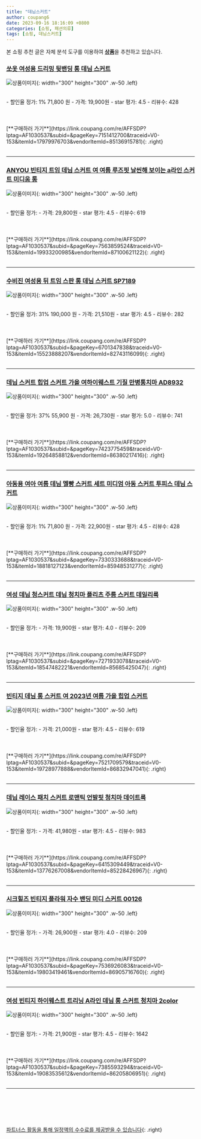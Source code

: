 ```yaml
---
title: "데님스커트"
author: coupang6
date: 2023-09-16 18:16:09 +0800
categories: [쇼핑, 패션의류]
tags: [쇼핑, 데님스커트]
---
```


본 쇼핑 추천 글은 자체 분석 도구를 이용하여 [**상품**](https://link.coupang.com/a/bao1ui)을 추천하고 있습니다.

### [쏘옷 여성용 드리밍 뒷밴딩 롱 데님 스커트](https://link.coupang.com/re/AFFSDP?lptag=AF1030537&subid=&pageKey=7151412700&traceid=V0-153&itemId=17979976703&vendorItemId=85136915781)

![상품이미지](https://thumbnail10.coupangcdn.com/thumbnails/remote/230x230ex/image/vendor_inventory/e825/4dd5514f71cce6c31de8cd0d16776c1e87467ac235db329037a6c4af1178.jpg){: width="300" height="300" .w-50 .left}


<br>
- 할인율 정가: 1%  71,800   원
- 가격: 19,900원
- star 평가: 4.5
- 리뷰수: 428
<br>
<br>
<br>
<br>
[**구매하러 가기**](https://link.coupang.com/re/AFFSDP?lptag=AF1030537&subid=&pageKey=7151412700&traceid=V0-153&itemId=17979976703&vendorItemId=85136915781){: .right}
<br>
<br>

---

### [ANYOU 빈티지 트임 데님 스커트 여 여름 루즈핏 날씬해 보이는 a라인 스커트 미디움 롱](https://link.coupang.com/re/AFFSDP?lptag=AF1030537&subid=&pageKey=7563859524&traceid=V0-153&itemId=19933200985&vendorItemId=87100621122)

![상품이미지](https://thumbnail9.coupangcdn.com/thumbnails/remote/230x230ex/image/vendor_inventory/fbed/725b51eb4e7bbf4576cd7785a2759908dbb6417c33ef95f12839e6340883.jpg){: width="300" height="300" .w-50 .left}


<br>
- 할인율 정가: 
- 가격: 29,800원
- star 평가: 4.5
- 리뷰수: 619
<br>
<br>
<br>
<br>
[**구매하러 가기**](https://link.coupang.com/re/AFFSDP?lptag=AF1030537&subid=&pageKey=7563859524&traceid=V0-153&itemId=19933200985&vendorItemId=87100621122){: .right}
<br>
<br>

---

### [수비진 여성용 뒤 트임 스판 롱 데님 스커트 SP7189](https://link.coupang.com/re/AFFSDP?lptag=AF1030537&subid=&pageKey=6701347838&traceid=V0-153&itemId=15523888207&vendorItemId=82743116099)

![상품이미지](https://thumbnail10.coupangcdn.com/thumbnails/remote/230x230ex/image/rs_quotation_api/ny9qkcky/0813a79f971e4114ba17d9d03a7fdbee.jpg){: width="300" height="300" .w-50 .left}


<br>
- 할인율 정가: 31%  190,000   원
- 가격: 21,510원
- star 평가: 4.5
- 리뷰수: 282
<br>
<br>
<br>
<br>
[**구매하러 가기**](https://link.coupang.com/re/AFFSDP?lptag=AF1030537&subid=&pageKey=6701347838&traceid=V0-153&itemId=15523888207&vendorItemId=82743116099){: .right}
<br>
<br>

---

### [데님 스커트 힙업 스커트 가을 여하이웨스트 기질 만병통치마 AD8932](https://link.coupang.com/re/AFFSDP?lptag=AF1030537&subid=&pageKey=7423775459&traceid=V0-153&itemId=19264858812&vendorItemId=86380217416)

![상품이미지](https://thumbnail8.coupangcdn.com/thumbnails/remote/230x230ex/image/vendor_inventory/36b9/6aabeca1963fd156bd97b1c05ad5b01f3248c4da0b5699578149780702b5.jpg){: width="300" height="300" .w-50 .left}


<br>
- 할인율 정가: 37%  55,900   원
- 가격: 26,730원
- star 평가: 5.0
- 리뷰수: 741
<br>
<br>
<br>
<br>
[**구매하러 가기**](https://link.coupang.com/re/AFFSDP?lptag=AF1030537&subid=&pageKey=7423775459&traceid=V0-153&itemId=19264858812&vendorItemId=86380217416){: .right}
<br>
<br>

---

### [아동용 여아 여름 데님 멜빵 스커트 세트 미디엄 아동 스커트 투피스 데님 스커트](https://link.coupang.com/re/AFFSDP?lptag=AF1030537&subid=&pageKey=7330333688&traceid=V0-153&itemId=18818127123&vendorItemId=85948531277)

![상품이미지](https://thumbnail8.coupangcdn.com/thumbnails/remote/230x230ex/image/vendor_inventory/d31d/fe5b294a60b0c333fb4b2a0421407c735c9baaedf8d8fc64d3433b09ccbd.jpg){: width="300" height="300" .w-50 .left}


<br>
- 할인율 정가: 1%  71,800   원
- 가격: 22,900원
- star 평가: 4.5
- 리뷰수: 428
<br>
<br>
<br>
<br>
[**구매하러 가기**](https://link.coupang.com/re/AFFSDP?lptag=AF1030537&subid=&pageKey=7330333688&traceid=V0-153&itemId=18818127123&vendorItemId=85948531277){: .right}
<br>
<br>

---

### [여성 데님 청스커트 데님 청치마 플리츠 주름 스커트 데일리룩](https://link.coupang.com/re/AFFSDP?lptag=AF1030537&subid=&pageKey=7271933078&traceid=V0-153&itemId=18547482221&vendorItemId=85685425047)

![상품이미지](https://thumbnail7.coupangcdn.com/thumbnails/remote/230x230ex/image/vendor_inventory/0608/7417309406ac6e43df137fcdf91f6b3f0735f87c584791f146aaae0bb2d0.png){: width="300" height="300" .w-50 .left}


<br>
- 할인율 정가: 
- 가격: 19,900원
- star 평가: 4.0
- 리뷰수: 209
<br>
<br>
<br>
<br>
[**구매하러 가기**](https://link.coupang.com/re/AFFSDP?lptag=AF1030537&subid=&pageKey=7271933078&traceid=V0-153&itemId=18547482221&vendorItemId=85685425047){: .right}
<br>
<br>

---

### [빈티지 데님 롱 스커트 여 2023년 여름 가을 힙업 스커트](https://link.coupang.com/re/AFFSDP?lptag=AF1030537&subid=&pageKey=7521709579&traceid=V0-153&itemId=19728977888&vendorItemId=86832947041)

![상품이미지](https://thumbnail8.coupangcdn.com/thumbnails/remote/230x230ex/image/vendor_inventory/12ea/7d159358068670274ef02fc1eb0d1105a06848793cfc2adb469eac894f55.jpg){: width="300" height="300" .w-50 .left}


<br>
- 할인율 정가: 
- 가격: 21,000원
- star 평가: 4.5
- 리뷰수: 619
<br>
<br>
<br>
<br>
[**구매하러 가기**](https://link.coupang.com/re/AFFSDP?lptag=AF1030537&subid=&pageKey=7521709579&traceid=V0-153&itemId=19728977888&vendorItemId=86832947041){: .right}
<br>
<br>

---

### [데님 레이스 패치 스커트 로맨틱 언발핏 청치마 데이트룩](https://link.coupang.com/re/AFFSDP?lptag=AF1030537&subid=&pageKey=6415309449&traceid=V0-153&itemId=13776267008&vendorItemId=85228426967)

![상품이미지](https://thumbnail9.coupangcdn.com/thumbnails/remote/230x230ex/image/vendor_inventory/dd9f/c1f21938af95cce7055e3efd9677e72aa5955e84adffdbd276a7b07942ce.jpg){: width="300" height="300" .w-50 .left}


<br>
- 할인율 정가: 
- 가격: 41,980원
- star 평가: 4.5
- 리뷰수: 983
<br>
<br>
<br>
<br>
[**구매하러 가기**](https://link.coupang.com/re/AFFSDP?lptag=AF1030537&subid=&pageKey=6415309449&traceid=V0-153&itemId=13776267008&vendorItemId=85228426967){: .right}
<br>
<br>

---

### [시크힐즈 빈티지 플라워 자수 밴딩 미디 스커트 00126](https://link.coupang.com/re/AFFSDP?lptag=AF1030537&subid=&pageKey=7536926083&traceid=V0-153&itemId=19803419461&vendorItemId=86905716760)

![상품이미지](https://thumbnail7.coupangcdn.com/thumbnails/remote/230x230ex/image/vendor_inventory/00f5/e1328f56f07ca5f552693290a552fc9443906e285e4fff58f04e4730bedf.jpg){: width="300" height="300" .w-50 .left}


<br>
- 할인율 정가: 
- 가격: 26,900원
- star 평가: 4.0
- 리뷰수: 209
<br>
<br>
<br>
<br>
[**구매하러 가기**](https://link.coupang.com/re/AFFSDP?lptag=AF1030537&subid=&pageKey=7536926083&traceid=V0-153&itemId=19803419461&vendorItemId=86905716760){: .right}
<br>
<br>

---

### [여성 빈티지 하이웨스트 트리닝 A라인 데님 롱 스커트 청치마 2color](https://link.coupang.com/re/AFFSDP?lptag=AF1030537&subid=&pageKey=7385593294&traceid=V0-153&itemId=19083535612&vendorItemId=86205806951)

![상품이미지](https://thumbnail9.coupangcdn.com/thumbnails/remote/230x230ex/image/vendor_inventory/23e5/9cd43efc6352064d33b634bce1dd8a890f24622ec9db4a5a7b8d399dcbe7.jpeg){: width="300" height="300" .w-50 .left}


<br>
- 할인율 정가: 
- 가격: 21,900원
- star 평가: 4.5
- 리뷰수: 1642
<br>
<br>
<br>
<br>
[**구매하러 가기**](https://link.coupang.com/re/AFFSDP?lptag=AF1030537&subid=&pageKey=7385593294&traceid=V0-153&itemId=19083535612&vendorItemId=86205806951){: .right}
<br>
<br>

---
<br><br><br><br><br> [파트너스 활동을 통해 일정액의 수수료를 제공받을 수 있습니다](https://link.coupang.com/a/bao1ui){: .right}